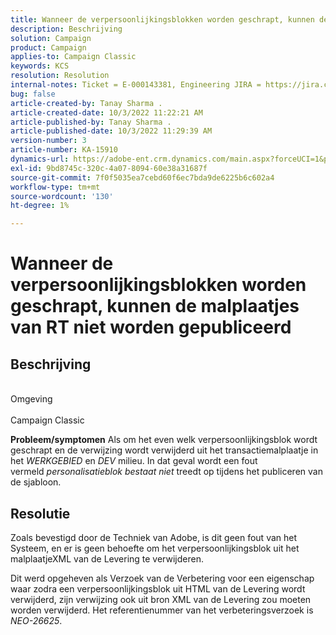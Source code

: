 ```yaml
---
title: Wanneer de verpersoonlijkingsblokken worden geschrapt, kunnen de malplaatjes van RT niet worden gepubliceerd
description: Beschrijving
solution: Campaign
product: Campaign
applies-to: Campaign Classic
keywords: KCS
resolution: Resolution
internal-notes: Ticket = E-000143381, Engineering JIRA = https://jira.corp.adobe.com/browse/NEO-26451 , Enhancement = https://jira.corp.adobe.com/browse/NEO-26451
bug: false
article-created-by: Tanay Sharma .
article-created-date: 10/3/2022 11:22:21 AM
article-published-by: Tanay Sharma .
article-published-date: 10/3/2022 11:29:39 AM
version-number: 3
article-number: KA-15910
dynamics-url: https://adobe-ent.crm.dynamics.com/main.aspx?forceUCI=1&pagetype=entityrecord&etn=knowledgearticle&id=d692f7a0-0d43-ed11-bba2-0022480868ff
exl-id: 9bd8745c-320c-4a07-8094-60e38a31687f
source-git-commit: 7f0f5035ea7cebd60f6ec7bda9de6225b6c602a4
workflow-type: tm+mt
source-wordcount: '130'
ht-degree: 1%

---
```


# Wanneer de verpersoonlijkingsblokken worden geschrapt, kunnen de malplaatjes van RT niet worden gepubliceerd

## Beschrijving

<br>Omgeving<br><br>
Campaign Classic


<b>Probleem/symptomen</b>
Als om het even welk verpersoonlijkingsblok wordt geschrapt en de verwijzing wordt verwijderd uit het transactiemalplaatje in het *WERKGEBIED* en *DEV* milieu. In dat geval wordt een fout vermeld *personalisatieblok bestaat niet* treedt op tijdens het publiceren van de sjabloon.


## Resolutie


Zoals bevestigd door de Techniek van Adobe, is dit geen fout van het Systeem, en er is geen behoefte om het verpersoonlijkingsblok uit het malplaatjeXML van de Levering te verwijderen.

Dit werd opgeheven als Verzoek van de Verbetering voor een eigenschap waar zodra een verpersoonlijkingsblok uit HTML van de Levering wordt verwijderd, zijn verwijzing ook uit bron XML van de Levering zou moeten worden verwijderd. Het referentienummer van het verbeteringsverzoek is *NEO-26625*.
